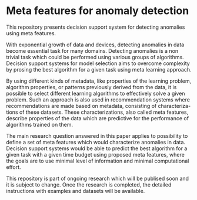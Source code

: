 # Meta features for anomaly detection

This repository presents decision support system for detecting anomalies using meta features.

With exponential growth of data and devices, detecting anomalies in data become essential task for many domains. Detecting anomalies is a non trivial task 
which could be performed using various groups of algorithms. Decision support systems for model selection aims to overcome complexity by prosing the best algorithm 
for a given task using meta learning approach.

By using different kinds of metadata, like properties of the learning problem, algorithm properties, or patterns previously derived from the data, 
it is possible to select different learning algorithms to effectively solve a given problem. Such an approach is also used in recommendation systems 
where recommendations are made based on metadata, consisting of characteriza- tions of these datasets. These characterizations, also called meta features, 
describe properties of the data which are predictive for the performance of algorithms trained on them.

The main research question answered in this paper applies to possibility to define a set of meta features which would characterize anomalies in data. 
Decision support systems would be able to predict the best algorithm for a given task with a given time budget using proposed meta features, 
where the goals are to use minimal level of information and minimal computational effort.

This repository is part of ongoing research which will be publised soon and it is subject to change.
Once the research is completed, the detailed instructions with examples and datasets will be available.
